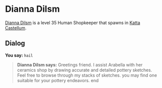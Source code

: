 # Dianna Dilsm



[Dianna Dilsm](/npc/160163) is a level 35 Human Shopkeeper that spawns in [Katta Castellum](/zone/160).



## Dialog

**You say:** `hail`



>**Dianna Dilsm says:** Greetings friend. I assist Arabella with her ceramics shop by drawing accurate and detailed pottery sketches. Feel free to browse through my stacks of sketches. you may find one suitable for your pottery endeavors.
end
